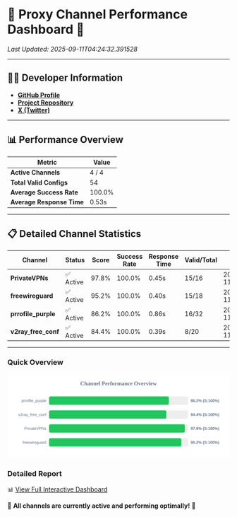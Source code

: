 # 🌟 Proxy Channel Performance Dashboard 🌟

_Last Updated: 2025-09-11T04:24:32.391528_

---

## 👩‍💻 Developer Information

- **[GitHub Profile](https://github.com/4n0nymou3)**  
- **[Project Repository](https://github.com/4n0nymou3/multi-proxy-config-fetcher)**  
- **[X (Twitter)](https://x.com/4n0nymou3)**  

---

## 📊 Performance Overview

| Metric                | Value       |
|-----------------------|-------------|
| **Active Channels**   | 4 / 4       |
| **Total Valid Configs** | 54          |
| **Average Success Rate** | 100.0%      |
| **Average Response Time** | 0.53s       |

---

## 📋 Detailed Channel Statistics

| Channel          | Status     | Score  | Success Rate | Response Time | Valid/Total | Last Success               |
|------------------|------------|--------|--------------|---------------|-------------|----------------------------|
| **PrivateVPNs**  | ✅ Active  | 97.8%  | 100.0% | 0.45s         | 15/16       | 2025-09-11T04:24:31.961683 |
| **freewireguard**  | ✅ Active  | 95.2%  | 100.0% | 0.40s         | 15/18       | 2025-09-11T04:24:32.389865 |
| **prrofile_purple**  | ✅ Active  | 86.2%  | 100.0% | 0.86s         | 16/32       | 2025-09-11T04:24:31.031621 |
| **v2ray_free_conf**  | ✅ Active  | 84.4%  | 100.0% | 0.39s         | 8/20       | 2025-09-11T04:24:31.470460 |

---

### Quick Overview
<div align="center">
  <a href="https://raw.githubusercontent.com/nullluser/NullRepo/refs/heads/main/assets/channel_stats_chart.svg">
    <img src="https://raw.githubusercontent.com/nullluser/NullRepo/refs/heads/main/assets/channel_stats_chart.svg" alt="Source Performance Statistics" width="800">
  </a>
</div>

### Detailed Report
📊 [View Full Interactive Dashboard](https://htmlpreview.github.io/?https://github.com/nullluser/NullRepo/blob/main/assets/performance_report.html)

🎉 **All channels are currently active and performing optimally!** 🎉

